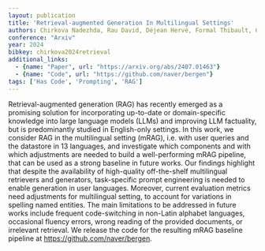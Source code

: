 ```yaml
---
layout: publication
title: 'Retrieval-augmented Generation In Multilingual Settings'
authors: Chirkova Nadezhda, Rau David, Déjean Hervé, Formal Thibault, Clinchant Stéphane, Nikoulina Vassilina
conference: "Arxiv"
year: 2024
bibkey: chirkova2024retrieval
additional_links:
  - {name: "Paper", url: "https://arxiv.org/abs/2407.01463"}
  - {name: "Code", url: "https://github.com/naver/bergen"}
tags: ['Has Code', 'Prompting', 'RAG']
---
```

Retrieval-augmented generation (RAG) has recently emerged as a promising
solution for incorporating up-to-date or domain-specific knowledge into large
language models (LLMs) and improving LLM factuality, but is predominantly
studied in English-only settings. In this work, we consider RAG in the
multilingual setting (mRAG), i.e. with user queries and the datastore in 13
languages, and investigate which components and with which adjustments are
needed to build a well-performing mRAG pipeline, that can be used as a strong
baseline in future works. Our findings highlight that despite the availability
of high-quality off-the-shelf multilingual retrievers and generators,
task-specific prompt engineering is needed to enable generation in user
languages. Moreover, current evaluation metrics need adjustments for
multilingual setting, to account for variations in spelling named entities. The
main limitations to be addressed in future works include frequent
code-switching in non-Latin alphabet languages, occasional fluency errors,
wrong reading of the provided documents, or irrelevant retrieval. We release
the code for the resulting mRAG baseline pipeline at
https://github.com/naver/bergen.
